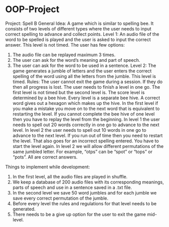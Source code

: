 # OOP-Project

Project: Spell B
General Idea:
A game which is similar to spelling bee. It consists of two levels of different types where the user needs to input correct spelling to advance and collect points. 
Level 1: An audio file of the word to be spelled is played and the user is asked to input the correct answer. This level is not timed. The user has few options: 
1.	The audio file can be replayed maximum 3 times. 
2.	The user can ask for the word’s meaning and part of speech.
3.	The user can ask for the word to be used in a sentence. 
Level 2: The game generates a jumble of letters and the user enters the correct spelling of the word using all the letters from the jumble. This level is timed. 
Rules: 
The user cannot exit the game during a session. If they do then all progress is lost. The user needs to finish a level in one go. 
The first level is not timed but the second level is. 
The score level is determined by a bee hive. Every level is a separate bee hive. A correct word gives out a hexagon which makes up the hive. 
In the first level if you make a mistake you move on to the next word that is equivalent to restarting the level.
If you cannot complete the bee hive of one level then you have to replay the level from the beginning.
In level 1 the user needs to spell out 20 words correctly in one go to advance to the next level.
In level 2 the user needs to spell out 10 words in one go to advance to the next level. If you run out of time then you need to restart the level. That also goes for an incorrect spelling entered. You have to start the level again. 
In level 2 we will allow different permutations of the same jumbled letter. For example, “otps” can be “spot” or “tops” or “pots”. All are correct answers. 

Things to implement while development:
1.	In the first level, all the audio files are played in shuffle. 
2.	We keep a database of 200 audio files with its corresponding meanings, parts of speech and use in a sentence saved in a .txt file.
3.	In the second level we save 50 word jumbles and for each jumble we save every correct permutation of the jumble.  
4.	Before every level the rules and regulations for that level needs to be generated.
5.	There needs to be a give up option for the user to exit the game mid-level.
